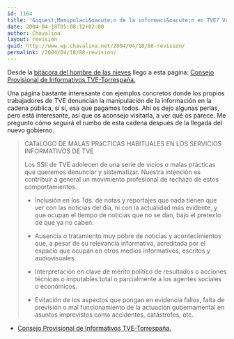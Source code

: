 ```yaml
---
id: 1164
title: '&iquest;Manipulaci&oacute;n de la informaci&oacute;n en TVE? Veamos…'
date: 2004-04-18T05:08:12+02:00
author: Chavalina
layout: revision
guid: http://www.wp.chavalina.net/2004/04/18/88-revision/
permalink: /2004/04/18/88-revision/
---
```

Desde la <a href="http://blogia.com/elhombredelasnieves" target="_blank">bitácora del hombre de las nieves</a> llego a esta página: <a href="http://www.cpinformativos.org/" target="_blank">Consejo<br /> Provisional de Informativos TVE-Torrespa&ntilde;a.</a>

Una página bastante interesante con ejemplos concretos donde los propios trabajadores de TVE denuncian la manipulaci&oacute;n de la informaci&oacute;n en la cadena p&uacute;blica, s&iacute; s&iacute;, esa que pagamos todos. Ah&iacute; os dejo algunas perlas, pero está interesante, as&iacute; que os aconsejo visitarla, a ver qué os parece. Me pregunto c&oacute;mo seguirá el rumbo de esta cadena después de la llegada del nuevo gobierno.

> CATáLOGO DE MALAS PRáCTICAS HABITUALES EN LOS SERVICIOS INFORMATIVOS DE TVE 
> 
> Los SSII de TVE adolecen de una serie de vicios o malas prácticas que queremos denunciar y sistematizar. Nuestra intenci&oacute;n es contribuir a general un movimiento profesional de rechazo de estos comportamientos. 
> 
> * Inclusi&oacute;n en los Tds. de notas y reportajes que nada tienen que ver con las noticias del d&iacute;a, ni con la actualidad más evidente, y que ocupan el tiempo de noticias que no se dan, bajo el pretexto de que ya no caben. 
> 
> * Ausencia o tratamiento muy pobre de noticias y acontecimientos que, a pesar de su relevancia informativa, acreditada por el espacio que ocupan en otros medios informativos, escritos y audiovisuales. 
> 
> * Interpretaci&oacute;n en clave de mérito pol&iacute;tico de resultados o acciones técnicas o imputables total o parcialmente a los agentes sociales o econ&oacute;micos. 
> 
> * Evitaci&oacute;n de los aspectos que pongan en evidencia fallos, falta de previsi&oacute;n o mal funcionamiento de la actuaci&oacute;n gubernamental en asuntos imprevistos como accidentes, catástrofes, etc.

  * <a href="http://www.cpinformativos.org/" target="_blank">Consejo Provisional de Informativos TVE-Torrespa&ntilde;a.</a>